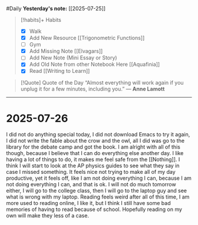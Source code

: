 #Daily
**Yesterday's note:** [[2025-07-25]]

> [!habits]+ Habits 
>- [x] Walk 
>- [x] Add New Resource [[Trigonometric Functions]]
> - [ ] Gym 
> - [x] Add Missing Note [[Elvagars]]
> - [ ] Add New Note (Mini Essay or Story)
> - [x] Add Old Note from other Notebook Here [[Aquafinia]]
> - [x] Read [[Writing to Learn]]

> [!Quote]  Quote of the Day
> “Almost everything will work again if you unplug it for a few minutes, including you.”
> — **Anne Lamott**

<hr>

# 2025-07-26

I did not do anything special today, I did not download Emacs to try it again, I did not write the fable about the crow and the owl, all I did was go to the library for the debate camp and got the book. I am alright with all of this though, because I believe that I can do everything else another day. I like having a lot of things to do, it makes me feel safe from the [[Nothing]]. I think I will start to look at the AP physics guides to see what they say in case I missed something. It feels nice not trying to make all of my day productive, yet it feels off, like I am not doing everything I can, because I am not doing everything I can, and that is ok. I will not do much tomorrow either, I will go to the college class, then I will go to the laptop guy and see what is wrong with my laptop. Reading feels weird after all of this time, I am more used to reading online, I like it, but I think I still have some bad memories of having to read because of school. Hopefully reading on my own will make they less of a case.